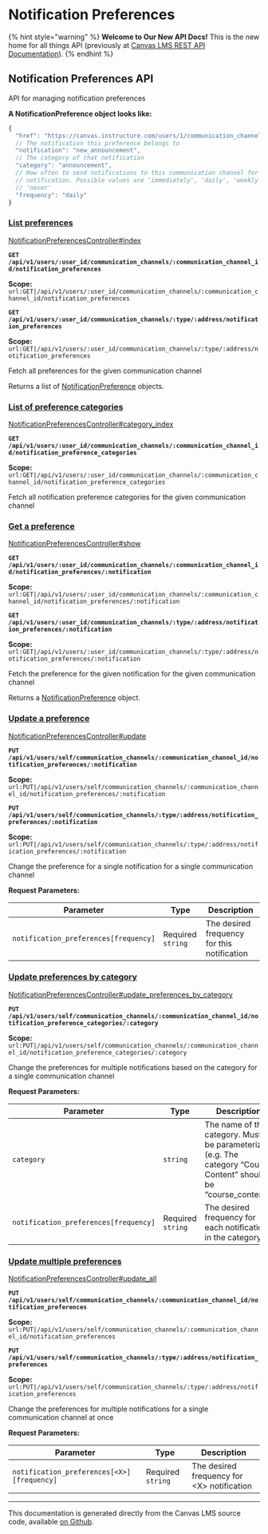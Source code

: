 # Notification Preferences

{% hint style="warning" %}
**Welcome to Our New API Docs!** This is the new home for all things API (previously at [Canvas LMS REST API Documentation](https://api.instructure.com)).
{% endhint %}

## Notification Preferences API

API for managing notification preferences

**A NotificationPreference object looks like:**

```js
{
  "href": "https://canvas.instructure.com/users/1/communication_channels/email/student@example.edu/notification_preferences/new_announcement",
  // The notification this preference belongs to
  "notification": "new_announcement",
  // The category of that notification
  "category": "announcement",
  // How often to send notifications to this communication channel for the given
  // notification. Possible values are 'immediately', 'daily', 'weekly', and
  // 'never'
  "frequency": "daily"
}
```

### [List preferences](#method.notification_preferences.index) <a href="#method.notification_preferences.index" id="method.notification_preferences.index"></a>

[NotificationPreferencesController#index](https://github.com/instructure/canvas-lms/blob/master/app/controllers/notification_preferences_controller.rb)

**`GET /api/v1/users/:user_id/communication_channels/:communication_channel_id/notification_preferences`**

**Scope:** `url:GET|/api/v1/users/:user_id/communication_channels/:communication_channel_id/notification_preferences`

**`GET /api/v1/users/:user_id/communication_channels/:type/:address/notification_preferences`**

**Scope:** `url:GET|/api/v1/users/:user_id/communication_channels/:type/:address/notification_preferences`

Fetch all preferences for the given communication channel

Returns a list of [NotificationPreference](#notificationpreference) objects.

### [List of preference categories](#method.notification_preferences.category_index) <a href="#method.notification_preferences.category_index" id="method.notification_preferences.category_index"></a>

[NotificationPreferencesController#category\_index](https://github.com/instructure/canvas-lms/blob/master/app/controllers/notification_preferences_controller.rb)

**`GET /api/v1/users/:user_id/communication_channels/:communication_channel_id/notification_preference_categories`**

**Scope:** `url:GET|/api/v1/users/:user_id/communication_channels/:communication_channel_id/notification_preference_categories`

Fetch all notification preference categories for the given communication channel

### [Get a preference](#method.notification_preferences.show) <a href="#method.notification_preferences.show" id="method.notification_preferences.show"></a>

[NotificationPreferencesController#show](https://github.com/instructure/canvas-lms/blob/master/app/controllers/notification_preferences_controller.rb)

**`GET /api/v1/users/:user_id/communication_channels/:communication_channel_id/notification_preferences/:notification`**

**Scope:** `url:GET|/api/v1/users/:user_id/communication_channels/:communication_channel_id/notification_preferences/:notification`

**`GET /api/v1/users/:user_id/communication_channels/:type/:address/notification_preferences/:notification`**

**Scope:** `url:GET|/api/v1/users/:user_id/communication_channels/:type/:address/notification_preferences/:notification`

Fetch the preference for the given notification for the given communication channel

Returns a [NotificationPreference](#notificationpreference) object.

### [Update a preference](#method.notification_preferences.update) <a href="#method.notification_preferences.update" id="method.notification_preferences.update"></a>

[NotificationPreferencesController#update](https://github.com/instructure/canvas-lms/blob/master/app/controllers/notification_preferences_controller.rb)

**`PUT /api/v1/users/self/communication_channels/:communication_channel_id/notification_preferences/:notification`**

**Scope:** `url:PUT|/api/v1/users/self/communication_channels/:communication_channel_id/notification_preferences/:notification`

**`PUT /api/v1/users/self/communication_channels/:type/:address/notification_preferences/:notification`**

**Scope:** `url:PUT|/api/v1/users/self/communication_channels/:type/:address/notification_preferences/:notification`

Change the preference for a single notification for a single communication channel

**Request Parameters:**

| Parameter                             | Type              | Description                                 |
| ------------------------------------- | ----------------- | ------------------------------------------- |
| `notification_preferences[frequency]` | Required `string` | The desired frequency for this notification |

### [Update preferences by category](#method.notification_preferences.update_preferences_by_category) <a href="#method.notification_preferences.update_preferences_by_category" id="method.notification_preferences.update_preferences_by_category"></a>

[NotificationPreferencesController#update\_preferences\_by\_category](https://github.com/instructure/canvas-lms/blob/master/app/controllers/notification_preferences_controller.rb)

**`PUT /api/v1/users/self/communication_channels/:communication_channel_id/notification_preference_categories/:category`**

**Scope:** `url:PUT|/api/v1/users/self/communication_channels/:communication_channel_id/notification_preference_categories/:category`

Change the preferences for multiple notifications based on the category for a single communication channel

**Request Parameters:**

| Parameter                             | Type              | Description                                                                                                      |
| ------------------------------------- | ----------------- | ---------------------------------------------------------------------------------------------------------------- |
| `category`                            | `string`          | The name of the category. Must be parameterized (e.g. The category “Course Content” should be “course\_content”) |
| `notification_preferences[frequency]` | Required `string` | The desired frequency for each notification in the category                                                      |

### [Update multiple preferences](#method.notification_preferences.update_all) <a href="#method.notification_preferences.update_all" id="method.notification_preferences.update_all"></a>

[NotificationPreferencesController#update\_all](https://github.com/instructure/canvas-lms/blob/master/app/controllers/notification_preferences_controller.rb)

**`PUT /api/v1/users/self/communication_channels/:communication_channel_id/notification_preferences`**

**Scope:** `url:PUT|/api/v1/users/self/communication_channels/:communication_channel_id/notification_preferences`

**`PUT /api/v1/users/self/communication_channels/:type/:address/notification_preferences`**

**Scope:** `url:PUT|/api/v1/users/self/communication_channels/:type/:address/notification_preferences`

Change the preferences for multiple notifications for a single communication channel at once

**Request Parameters:**

| Parameter                                  | Type              | Description                                 |
| ------------------------------------------ | ----------------- | ------------------------------------------- |
| `notification_preferences[<X>][frequency]` | Required `string` | The desired frequency for \<X> notification |

***

This documentation is generated directly from the Canvas LMS source code, available [on Github](https://github.com/instructure/canvas-lms).
